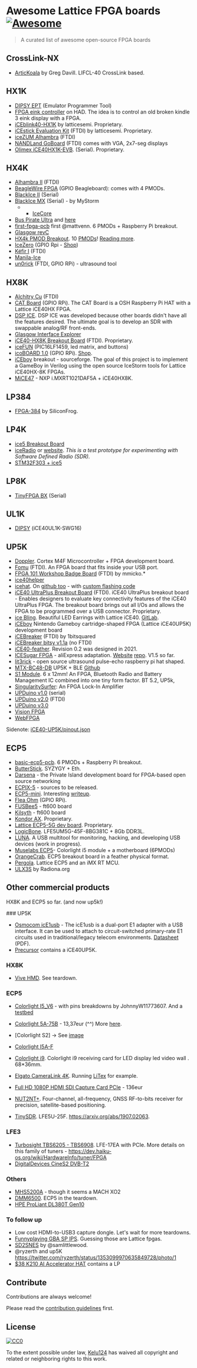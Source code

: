# Awesome Lattice FPGA boards [![Awesome](https://cdn.rawgit.com/sindresorhus/awesome/d7305f38d29fed78fa85652e3a63e154dd8e8829/media/badge.svg)](https://github.com/sindresorhus/awesome#readme)
> A curated list of awesome open-source FPGA boards

## CrossLink-NX 

* [ArticKoala](https://www.hackster.io/news/greg-davill-s-at-it-again-say-hello-to-the-arctickoala-1f7ecbfa10af) by Greg Davill. LIFCL-40 CrossLink based.

## HX1K

* [DIPSY EPT](https://wiki.trenz-electronic.de/pages/viewpage.action?pageId=20611802) (Emulator Programmer Tool)
* [FPGA eink controller](https://hackaday.io/project/21168-fpga-eink-controller) on HAD. The idea is to control an old broken kindle 3 eink display with a FPGA.
* [iCEblink40-HX1K](http://www.latticesemi.com/iceblink40-hx1k) by latticesemi. Proprietary.
* [iCEstick Evaluation Kit](https://www.latticesemi.com/icestick) (FTDI)  by latticesemi. Proprietary.
* [iceZUM Alhambra](https://alhambrabits.com/alhambra/) (FTDI)
* [NANDLand GoBoard](https://www.nandland.com/goboard/introduction.html) (FTDI) comes with VGA, 2x7-seg displays
* [Olimex iCE40HX1K-EVB](https://www.olimex.com/Products/FPGA/iCE40/iCE40HX1K-EVB/open-source-hardware). (Serial). Proprietary.

## HX4K

* [Alhambra II](https://github.com/FPGAwars/Alhambra-II-FPGA) (FTDI)
* [BeagleWire FPGA](https://www.crowdsupply.com/qwerty-embedded-design/beaglewire) (GPIO Beagleboard): comes with 4 PMODs.
* [BlackIce II](https://github.com/mystorm-org/BlackIce-II/wiki/Getting-Started) (Serial)
* [BlackIce MX](https://www.tindie.com/products/Folknology/blackice-mx/) (Serial) - by MyStorm
  * * [IceCore](https://github.com/folknology/IceCore)
* [Bus Pirate Ultra](http://dangerousprototypes.com/blog/2019/10/03/prototype-bus-pirate-logic-analyzer-with-ice40-fpga/) and [here](https://github.com/DangerousPrototypes/BusPirateUltraHardware)
* [first-fpga-pcb](https://github.com/mattvenn/first-fpga-pcb) first @mattvenn.  6 PMODs + Raspberry Pi breakout.
* [Glasgow revC](https://github.com/GlasgowEmbedded/glasgow)
* [HX4k PMOD Breakout](https://github.com/rschlaikjer/hx4k-pmod). 10 [PMODs](https://www.pcbway.com/project/shareproject/Lattice_HX4K_FPGA_Breakout.html)! [Reading more](https://rhye.org/post/fpgas-1-running-on-hardware/).
* [IceZero](https://blackmesalabs.wordpress.com/2017/02/07/icezero-fpga-board-for-rasppi/) (GPIO Rpi - [Shop](https://shop.trenz-electronic.de/en/TE0876-02-Ice-Zero-with-Lattice-ICE-ICE40HX))
* [Kéfir I](http://fpgalibre.sourceforge.net/Kefir_en/index.html) (FTDI)
* [Manila-Ice](https://github.com/joshtyler/manila-ice)
* [un0rick](http://un0rick.cc) (FTDI, GPIO RPi) - ultrasound tool

## HX8K

* [Alchitry Cu](https://alchitry.com/products/alchitry-cu-fpga-development-board) (FTDI)
* [CAT Board](https://github.com/xesscorp/CAT-Board) (GPIO RPi). The CAT Board is a OSH Raspberry Pi HAT with a Lattice iCE40HX FPGA.
* [DSP ICE](https://github.com/tvelliott/dsp_ice). DSP ICE was developed because other boards didn't have all the features desired. The ultimate goal is to develop an SDR with swappable analog/RF front-ends.
* [Glasgow Interface Explorer](https://www.crowdsupply.com/1bitsquared/glasgow)
* [iCE40-HX8K Breakout Board](http://www.latticesemi.com/en/Products/DevelopmentBoardsAndKits/iCE40HX8KBreakoutBoard.aspx) (FTDI). Proprietary.
* [iceFUN](https://en.manu-systems.com/DEV-ICEFUN.shtml) (PIC16LF1459, led matrix, and buttons)
* [icoBOARD 1.0](http://icoboard.org/about-icoboard.html) (GPIO RPi). [Shop](https://shop.trenz-electronic.de/en/TE0887-03M-icoBoard-Version-1.1-with-8-MBit-SRAM).
* [iCEboy](https://sourceforge.net/projects/iceboy/) breakout - sourceforge. The goal of this project is to implement a GameBoy in Verilog using the open source IceStorm tools for Lattice iCE40HX-8K FPGAs.
* [MiCE47](https://hackaday.io/project/166109-mice47) - NXP i.MXRT1021DAF5A  + iCE40HX8K.


## LP384

* [FPGA-384](FPGA-384) by SiliconFrog.

## LP4K

* [ice5 Breakout Board](http://ebrombaugh.studionebula.com/embedded/ice5_breakout/index.html)
* [iceRadio](https://github.com/emeb/iceRadio) or [website](http://ebrombaugh.studionebula.com/radio/iceRadio/index.html). _This is a test prototype for experimenting with Software Defined Radio (SDR)._
* [STM32F303 + ice5](http://ebrombaugh.studionebula.com/embedded/f303_ice5/) 

## LP8K

* [TinyFPGA BX](https://www.crowdsupply.com/tinyfpga/tinyfpga-bx) (Serial)

## UL1K 

* [DIPSY](https://hackaday.io/project/6592-dipsy) (iCE40UL1K-SWG16)

## UP5K

* [Doppler](https://dadamachines.com/product/doppler/). Cortex M4F Microcontroller + FPGA development board.
* [Fomu](https://www.crowdsupply.com/sutajio-kosagi/fomu) (FTDI). An FPGA board that fits inside your USB port.
* [FPGA 101 Workshop Badge Board](https://github.com/mmicko/fpga101-workshop) (FTDI) by mmicko.*
* [ice40helper](https://github.com/kehribar/ice40helper)
* [icehat](http://ebrombaugh.studionebula.com/embedded/icehat/index.html). On [github too](https://github.com/emeb/icehat) - with [custom flashing code](https://github.com/emeb/icehat/tree/master/ice_tool)
* [iCE40 UltraPlus Breakout Board](https://www.latticesemi.com/en/Products/DevelopmentBoardsAndKits/iCE40UltraPlusBreakoutBoard) (FTDI). iCE40 UltraPlus breakout board - Enables designers to evaluate key connectivity features of the iCE40 UltraPlus FPGA. The breakout board brings out all I/Os and allows the FPGA to be programmed over a USB connector. Proprietary.
* [ice Bling](https://electronut.in/ice-bling-making-led-earrings-with-an-fpga/). Beautiful LED Earrings with Lattice iCE40. [GitLab](https://gitlab.com/electronutlabs-public/ice-bling).
* [iCEboy](https://github.com/rniwase/iCEboy) Nintendo Gameboy cartridge-shaped FPGA (Lattice iCE40UP5K) development board
* [iCEBreaker](https://www.crowdsupply.com/1bitsquared/icebreaker-fpga) (FTDI) by 1bitsquared
* [iCEBreaker bitsy v1.1a](https://github.com/esden/icebreaker/tree/master/hardware/bitsy-v1.1a) (no FTDI)
* [iCE40-feather](https://github.com/joshajohnson/iCE40-feather). Revision 0.2 was designed in 2021.
* [ICESugar FPGA](https://www.aliexpress.com/item/4001201771358.html) - aliExpress adaptation. [Website](https://www.muselab-tech.com/zai-icesugarshang-yun-xing-muraxsoc/) [repo](https://github.com/wuxx/icesugar). V1.5 so far.
* [lit3rick](https://github.com/kelu124/lit3rick/) - open source ultrasound pulse-echo raspberry pi hat shaped.
* [MTX-BC48-DB](https://groupgets.com/campaigns/918-mtx-camera-ble-development-board) UP5K + BLE [Github](https://github.com/mitexus/MTX-BC48-DB-Development-Board)
* [S1 Module](https://docs.siliconwitchery.com/hardware/s1-module/). 6 x 12mm! An FPGA, Bluetooth Radio and Battery Management IC combined into one tiny form factor. BT 5.2, UP5k, 
* [SingularitySurfer](https://github.com/SingularitySurfer/SingularitySurfer-FPGA-Lock-In-Amplifier): An FPGA Lock-In Amplifier
* [UPDuino v1.0](http://www.gnarlygrey.com/?i=1) (serial)
* [UPDuino v2.0](http://www.gnarlygrey.com/?i=1) (FTDI)
* [UPDuino v3.0](https://github.com/tinyvision-ai-inc/UPduino-v3.0)
* [Vision FPGA](https://github.com/tinyvision-ai-inc/Vision-FPGA-SoM)
* [WebFPGA](https://www.kickstarter.com/projects/ryanmjacobs/webfpga-rapid-fpga-development-system)

Sidenote: [iCE40-UP5K/pinout.json](https://raw.githubusercontent.com/FPGAwars/icestudio/a409351407303ba62b408dbd288cbc2db7cebeac/app/resources/boards/iCE40-UP5K/pinout.json)

## ECP5

* [basic-ecp5-pcb](https://github.com/mattvenn/basic-ecp5-pcb). 6 PMODs + Raspberry Pi breakout.
* [ButterStick](https://github.com/gregdavill/ButterStick). SYZYGY + Eth.
* [Darsena](https://mindchasers.com/dev/darsena-shield) -  the Private Island development board for FPGA-based open source networking
* [ECPIX-5](https://twitter.com/LambdaConcept) - sources to be released. 
* [ECP5-mini](https://github.com/joshajohnson/ecp5-mini). Interesting [writeup](https://www.hackster.io/news/josh-johnson-takes-us-back-to-black-mesa-labs-with-his-ecp5-fpga-development-board-4e2b22665841).
* [Flea Ohm](https://www.fleasystems.com/fleaFPGA_Ohm.html) (GPIO RPi).
* [FUSBee5](https://hackaday.io/project/170694-fusbee5) - ft600 board
* [Kilsyth](https://hackaday.io/project/165380-kilsyth-ecp5-fpga-and-a-usb-30-fifo-bridge)  - ft600 board
* [Kondor AX](https://www.latticesemi.com/en/Products/DevelopmentBoardsAndKits/KONDORAX). Proprietary.
* [Lattice ECP5-5G dev board](https://www.latticesemi.com/en/Products/DevelopmentBoardsAndKits/ECP55GVersaDevKit). Proprietary.
* [LogicBone](https://github.com/oskirby/logicbone). LFE5UM5G-45F-8BG381C + 8Gb DDR3L.
* [LUNA](https://github.com/greatscottgadgets/luna). A USB multitool for monitoring, hacking, and developing USB devices (work in progress).
* [Muselabs ECP5](https://www.aliexpress.com/item/1005001686186007.html)- Colorlight i5 module + a motherboard (6PMODs)
* [OrangeCrab](https://github.com/gregdavill/OrangeCrab). ECP5 breakout board in a feather physical format.
* [Pergola](https://github.com/pergola-fpga/pergola). Lattice ECP5 and an iMX RT MCU.
* [ULX3S](https://www.crowdsupply.com/radiona/ulx3s) by Radiona.org 


## Other commercial products 

HX8K and ECP5 so far. (and now up5k!)

### UP5K

* [Osmocom icE1usb](http://shop.sysmocom.de/products/icE1usb) - The icE1usb is a dual-port E1 adapter with a USB interface. It can be used to attach to circuit-switched primary-rate E1 circuits used in traditional/legacy telecom environments. [Datasheet](https://www.sysmocom.de/downloads/icE1usb_data_sheet.pdf) (PDF).
* [Precursor](https://www.crowdsupply.com/sutajio-kosagi/precursor) contains a iCE40UP5K.


### HX8K

* [Vive HMD](https://tech.nikkeibp.co.jp/dm/atclen/news_en/15mk/050100551/). See teardown.

### ECP5
* [Colorlight I5_V6](https://github.com/wuxx/Colorlight-FPGA-Projects) - with pins breakdowns by JohnnyW11773607. And a [testbed](https://twitter.com/JohnnyW11773607/status/1306807958165020672/photo/1)
* [Colorlight 5A-75B](https://www.aliexpress.com/item/32281130824.html) - 13,37eur (^^) More [here](http://www.fabienm.eu/flf/15-ecp5-board-kit/).
* [Colorlight S2] -> See [image](https://images-na.ssl-images-amazon.com/images/I/71LIIdGKd2L._SL1200_.jpg)
* [Colorlight I5A-F](https://www.aliexpress.com/item/32965503071.html?spm=a2g0o.productlist.0.0.264c5846mvNu3I&algo_pvid=298ad15b-e19a-4653-8bac-51ac2682746a&algo_expid=298ad15b-e19a-4653-8bac-51ac2682746a-0&btsid=773bcf40-222b-450f-805c-af72623f12e1&ws_ab_test=searchweb0_0,searchweb201602_10,searchweb201603_55) 
* [Colorlight i9](https://www.alibaba.com/product-detail/Colorlight-i9-receiving-card-for-LED_62044421025.html?spm=a2700.7724857.discountZoneStyleB_top.2.6d4349bbzweop9). Colorlight i9 receiving card for LED display led video wall . 68*36mm.
* [Elgato CameraLink 4K](https://www.amazon.fr/Elgato-20GAM9901-diffusion-enregistrement-cam%C3%A9scope/dp/B07K3FN5MR/). Running [LiTex](https://github.com/enjoy-digital/camlink_4k/) for example.
* [Full HD 1080P HDMI SDI Capture Card PCIe](https://www.aliexpress.com/item/32736346359.html?storeId=2349192&spm=a2g1y.12024536.productList_2412217.subject_3) - 136eur
* [NUT2NT+](https://www.crowdsupply.com/amungo-navigation/nut2nt-plus). Four-channel, all-frequency, GNSS RF-to-bits receiver for precision, satellite-based positioning.

* [TinySDR](https://deepai.org/publication/tinysdr-low-power-sdr-platform-for-over-the-air-programmable-iot-testbeds). LFE5U-25F. https://arxiv.org/abs/1907.02063.

### LFE3

* [Turbosight TBS6205 - TBS6908](https://www.aliexpress.com/item/32612308360.html). LFE-17EA with PCIe. More details on this family of tuners - https://dev.haiku-os.org/wiki/HardwareInfo/tuner/FPGA
* [DigitalDevices CineS2 DVB-T2 ](https://www.digital-devices.eu/shop/en/tv-cards/tv-cards-for-pcie/285/digital-devices-cine-s2-v7a-twin-tuner-tv-card-dvb-s/s2-pci-express)

### Others

* [MHS5200A](https://sigrok.org/wiki/MHINSTEK_MHS-5200A) - though it seems a MACH XO2
* [DMM6500](https://xdevs.com/review/dmm6500/). ECP5 in the teardown.
* [HPE ProLiant DL380T Gen10](https://www.servethehome.com/hpe-proliant-dl380t-gen10-trusted-supply-chain-server-teardown/3/)

### To follow up

* Low cost HDMI-to-USB3 capture dongle. Let's wait for more teardowns. 
* [Funnyplaying GBA SP IPS](https://www.reddit.com/r/Gameboy/comments/emi3aw/funnyplaying_gba_sp_ips_screen_clones_are_out/). Guessing those are Lattice fpgas.
* [SD2SNES](https://twitter.com/samlittlewood/status/1359644364264394753/photo/3) by @samlittlewood.
* @ryzerth and up5K https://twitter.com/ryzerth/status/1353099970635849728/photo/1
* [$38 K210 AI Accelerator HAT](http://linuxgizmos.com/raspberry-pi-hat-combines-k210-ai-chip-with-trust-m-security/) contains a LP

## Contribute

Contributions are always welcome!

Please read the [contribution guidelines](contributing.md) first.

## License

[![CC0](https://licensebuttons.net/p/zero/1.0/88x31.png)](https://creativecommons.org/publicdomain/zero/1.0/)

To the extent possible under law, [Kelu124](https://github.com/kelu124) has waived all copyright and related or neighboring rights to this work.
